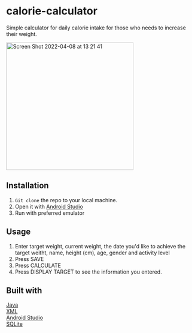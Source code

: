 # calorie-calculator

Simple calculator for daily calorie intake for those who needs to increase their weight.

<img width="340" alt="Screen Shot 2022-04-08 at 13 21 41" src="https://user-images.githubusercontent.com/53366209/162362515-1742c4d7-9f66-4cc2-a302-36c6000fea5b.png">

## Installation
1. ```Git clone``` the repo to your local machine.
2. Open it with [Android Studio](https://developer.android.com/studio)
3. Run with preferred emulator

## Usage
1. Enter target weight, current weight, the date you'd like to achieve the target weitht, name, height (cm), age, gender and activity level
2. Press SAVE 
3. Press CALCULATE
4. Press DISPLAY TARGET to see the information you entered. 

## Built with
[Java](https://dev.java/)<br>
[XML](https://developer.mozilla.org/en-US/docs/Web/XML)<br>
[Android Studio](https://developer.android.com/studio)<br>
[SQLite](https://www.sqlite.org/index.html)

